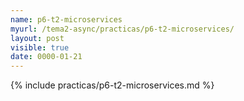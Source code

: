 ```yaml
---
name: p6-t2-microservices
myurl: /tema2-async/practicas/p6-t2-microservices/
layout: post
visible: true
date: 0000-01-21
---
```

{% include practicas/p6-t2-microservices.md %}